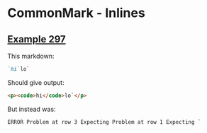# CommonMark - Inlines

## [Example 297](https://spec.commonmark.org/0.29/#example-297)

This markdown:

```markdown
`hi`lo`

```

Should give output:

```html
<p><code>hi</code>lo`</p>
```

But instead was:

```html
ERROR Problem at row 3 Expecting Problem at row 1 Expecting `
```
